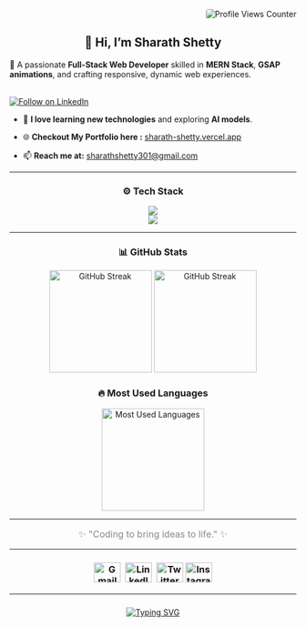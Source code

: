 <p align="right">
 <img src="https://komarev.com/ghpvc/?username=SharathShetty&style=plastic&color=blue" alt="Profile Views Counter" style="border-radius: 4px; " />  <br/>
</p>

<p align="center">
  <h2 align="center">👋 Hi, I’m Sharath Shetty </h2>
         
          

  🚀 A passionate <strong>Full-Stack Web Developer</strong> skilled in <strong>MERN Stack</strong>, <strong>GSAP animations</strong>, and crafting responsive, dynamic web experiences.<br><br>

  <a href="https://www.linkedin.com/in/sharath-shetty28/">
    <img src="https://img.shields.io/badge/Follow%20Me%20on-LinkedIn-blue?logo=linkedin&style=for-the-badge" alt="Follow on LinkedIn" />
  </a>
  
  - 🌱 **I love learning new technologies** and exploring **AI models**.
    
  - 🌐 **Checkout My Portfolio here :** [sharath-shetty.vercel.app](https://sharath-shetty.vercel.app/)
    
  - 📫 **Reach me at:** sharathshetty301@gmail.com  

</p>

---

<div align="center">


### ⚙️ Tech Stack  


  <p align="center" gap="10px">
  <a href="https://skillicons.dev">
    <img src="https://skillicons.dev/icons?i=html,css,js,bootstrap,tailwind,react,git,postman" /> <br/>
    <img src="https://skillicons.dev/icons?i=nodejs,django,mysql,mongodb,firebase,java,py,cpp" />
  </a>
</p>

</div>


---


<div align="center">  

### 📊 GitHub Stats  
<!--   <img src="https://github-readme-stats.vercel.app/api?username=Sharath-shetty28&show_icons=true&theme=radical" alt="GitHub Stats" height="180" />  &nbsp;&nbsp;&nbsp;&nbsp; -->
<img src="https://github-readme-stats.vercel.app/api?username=Sharath-shetty28&theme=react&show_icons=true&hide_border=false&count_private=true" alt="GitHub Streak" height="180"/>

<img src="https://github-readme-streak-stats.herokuapp.com/?user=Sharath-shetty28&theme=github-dark-blue&hide_border=false"  alt="GitHub Streak" height="180"/>
</div>  

<div align="center">  

### 🔥 Most Used Languages  
 <img src="https://github-readme-stats.vercel.app/api/top-langs/?username=Sharath-shetty28&theme=react&show_icons=true&hide_border=false&layout=compact" alt="Most Used Languages" height="180" /> 
</div>  

---

<p align="center" style="font-size:16px; color:#888;">  
✨ "Coding to bring ideas to life." ✨
</p>

---


<div align="center">  

### <a href="mailto:sharathshetty301@gmail.com"><img src="https://raw.githubusercontent.com/maurodesouza/profile-readme-generator/master/src/assets/icons/social/gmail/default.svg" width="47" height="35" alt="Gmail" /></a> &nbsp;<a href="https://www.linkedin.com/in/sharath-shetty28/"><img src="https://raw.githubusercontent.com/maurodesouza/profile-readme-generator/master/src/assets/icons/social/linkedin/default.svg" width="47" height="35" alt="LinkedIn" /></a>&nbsp; <a href="https://x.com/sharathshetty28"><img src="https://raw.githubusercontent.com/maurodesouza/profile-readme-generator/master/src/assets/icons/social/twitter/default.svg" width="47" height="35" alt="Twitter" /></a>&nbsp;<a href="https://www.instagram.com/sharath._.shettyy_.28/"><img src="https://raw.githubusercontent.com/maurodesouza/profile-readme-generator/master/src/assets/icons/social/instagram/default.svg" width="47" height="35" alt="Instagram" /></a>
</div>  


---

### 

<div align="center">
  <a href="https://git.io/typing-svg"><img src="https://readme-typing-svg.demolab.com?font=Fira+Code&pause=1000&center=true&vCenter=true&width=435&lines=Thanks+for+visiting+my+profile!+%F0%9F%99%8C" alt="Typing SVG" /></a>
</div>
 



